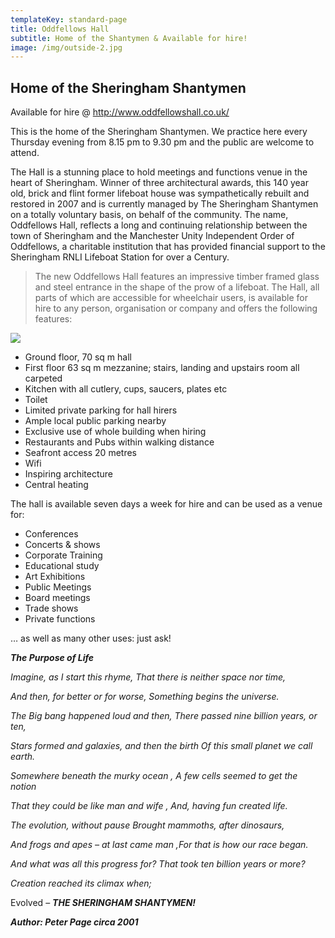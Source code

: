 ```yaml
---
templateKey: standard-page
title: Oddfellows Hall
subtitle: Home of the Shantymen & Available for hire!
image: /img/outside-2.jpg
---
```

## Home of the Sheringham Shantymen

Available for hire @ http://www.oddfellowshall.co.uk/

This is the home of the Sheringham Shantymen.  We practice here every Thursday evening  from 8.15 pm to 9.30 pm and the public are welcome to attend.  

The Hall is a stunning place to hold meetings and functions venue in the heart of Sheringham.  Winner of three architectural awards, this 140 year old, brick and flint former lifeboat house was sympathetically rebuilt and restored in 2007 and is currently managed by The Sheringham Shantymen on a totally voluntary basis, on behalf of the community.  The name, Oddfellows Hall, reflects a long and continuing relationship between the town of Sheringham and the Manchester Unity Independent Order of Oddfellows, a charitable institution that has provided financial support to the Sheringham RNLI Lifeboat Station for over a Century.

> The new Oddfellows Hall features an impressive timber framed glass and steel entrance in the shape of the prow of a lifeboat.  The Hall, all parts of which are accessible for wheelchair users, is available for hire to any person, organisation or company and offers the following features:

![](/img/outside-2.jpg)

* Ground floor, 70 sq m hall
* First floor 63 sq m mezzanine; stairs, landing and upstairs room all carpeted
* Kitchen with all cutlery, cups, saucers, plates etc
* Toilet
* Limited private parking for hall hirers
* Ample local public parking nearby
* Exclusive use of whole building when hiring
* Restaurants and Pubs within walking distance
* Seafront access 20 metres
* Wifi
* Inspiring architecture
* Central heating

The hall is available seven days a week for hire and can be used as a venue for:

* Conferences
* Concerts & shows
* Corporate Training
* Educational study
* Art Exhibitions
* Public Meetings
* Board meetings
* Trade shows
* Private functions

… as well as many other uses: just ask!

**_The Purpose of Life_**

_Imagine, as I start this rhyme,
That there is neither space nor time,_

_And then, for better or for worse,
 Something begins the universe._

_The Big bang happened loud and then,
 There passed nine billion years, or ten,_

_Stars formed and galaxies, and then the birth
Of this small planet we call earth._

_Somewhere beneath the murky ocean
, A few cells seemed to get the notion_

_That they could be like man and wife
, And, having fun created life._

_The evolution, without pause	Brought mammoths, after dinosaurs,_

_And frogs and apes – at last came man
,For that is how our race began._

_And what was all this progress for?
 That took ten billion years or more?_

_Creation reached its climax when;_

Evolved – **_THE SHERINGHAM SHANTYMEN!_**

_**Author: Peter Page circa 2001**_
